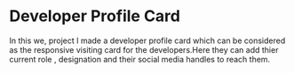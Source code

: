 <h1>Developer Profile Card</h1>
<p>In this we, project I made a developer profile card which can be considered as the responsive visiting card for the developers.Here they can add thier current role , designation and their social media handles to reach them. </p>
